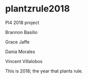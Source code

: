 # plantzrule2018
PI4 2018 project

Brannon Basilio

Grace Jaffe

Dania Morales

Vincent Villalobos

This is 2018; the year that plants rule.
